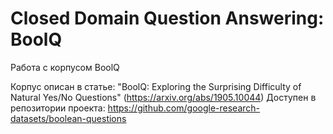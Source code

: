 # Closed Domain Question Answering: BoolQ

Работа с корпусом BoolQ

Корпус описан в статье: "BoolQ: Exploring the Surprising Difficulty of Natural Yes/No Questions" (https://arxiv.org/abs/1905.10044)
Доступен в репозитории проекта: https://github.com/google-research-datasets/boolean-questions

